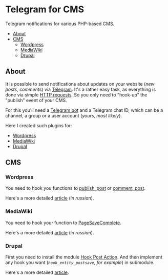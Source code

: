 # Telegram for CMS

Telegram notifications for various PHP-based CMS.

<!-- MarkdownTOC -->

- [About](#about)
- [CMS](#cms)
    - [Wordpress](#wordpress)
    - [MediaWiki](#mediawiki)
    - [Drupal](#drupal)

<!-- /MarkdownTOC -->

## About

It is possible to send notifications about updates on your website (*new posts, comments*) via [Telegram](https://telegram.org). It's a rather easy task, as everything is done via simple [HTTP requests](https://core.telegram.org/bots/api#making-requests). So you only need to "hook-up" the "publish" event of your CMS.

For this you'll need a [Telegram bot](https://core.telegram.org/bots#3-how-do-i-create-a-bot) and a Telegram chat ID, which can be a channel, a group or a user account (*yours, most likely*).

Here I created such plugins for:

- [Wordpress](https://wordpress.org)
- [MediaWiki](https://mediawiki.org/wiki/MediaWiki)
- [Drupal](https://drupal.org)

## CMS

### Wordpress

You need to hook you functions to [publish_post](https://codex.wordpress.org/Plugin_API/Action_Reference/publish_post) or [comment_post](https://codex.wordpress.org/Plugin_API/Action_Reference/comment_post).

Here's a more detailed [article](https://decovar.dev/blog/2015/11/08/wordpress-plugin-telegram/) (*in russian*).

### MediaWiki

You need to hook your function to [PageSaveComplete](https://mediawiki.org/wiki/Manual:Hooks/PageContentSaveComplete).

Here's a more detailed [article](https://decovar.dev/blog/2015/11/15/mediawiki-extension-telegram/) (*in russian*).

### Drupal

First you need to install the module [Hook Post Action](https://drupal.org/project/hook_post_action). And then implement any hook you want (*`hook_entity_postsave`, for example*) in submodule.

Here's a more detailed [article](https://decovar.dev/blog/2016/08/18/telegram-notifications-for-drupal/).
